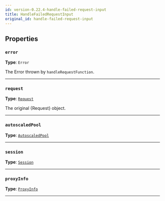 ```yaml
---
id: version-0.22.4-handle-failed-request-input
title: HandleFailedRequestInput
original_id: handle-failed-request-input
---
```


<a name="handlefailedrequestinput"></a>

## Properties

### `error`

**Type**: `Error`

The Error thrown by `handleRequestFunction`.

---

### `request`

**Type**: [`Request`](../api/request)

The original {Request} object.

---

### `autoscaledPool`

**Type**: [`AutoscaledPool`](../api/autoscaled-pool)

---

### `session`

**Type**: [`Session`](../api/session)

---

### `proxyInfo`

**Type**: [`ProxyInfo`](../typedefs/proxy-info)

---
